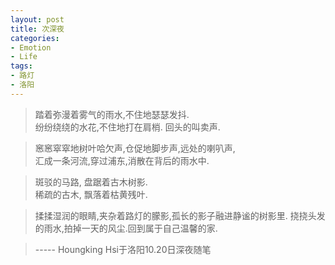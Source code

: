 ```yaml
---
layout: post
title: 次深夜
categories:
- Emotion
- Life
tags:
- 路灯
- 洛阳
---
```


> 踏着弥漫着雾气的雨水,不住地瑟瑟发抖.                        
> 纷纷绕绕的水花,不住地打在肩梢.    回头的叫卖声.

 

                        
> 窸窸窣窣地树叶哈欠声,仓促地脚步声,远处的喇叭声,                        
> 汇成一条河流,穿过浦东,消散在背后的雨水中.

                        

                        
> 斑驳的马路, 盘踞着古木树影.                   
> 稀疏的古木, 飘落着枯黄残叶.

 

                        
> 揉揉湿润的眼睛,夹杂着路灯的朦影,孤长的影子融进静谧的树影里.
> 挠挠头发的雨水,拍掉一天的风尘.回到属于自己温馨的家.

> -----  Houngking Hsi于洛阳10.20日深夜随笔
 
